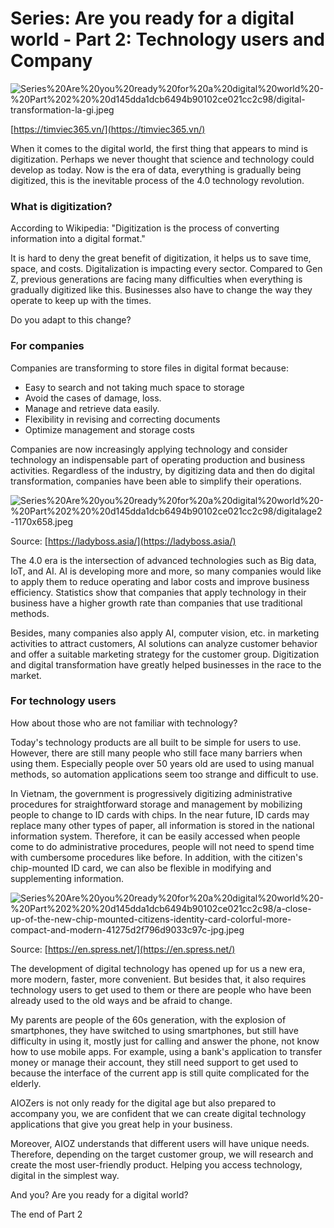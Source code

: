 # Series: Are you ready for a digital world - Part 2: Technology users and Company

![Series%20Are%20you%20ready%20for%20a%20digital%20world%20-%20Part%202%20%20d145dda1dcb6494b90102ce021cc2c98/digital-transformation-la-gi.jpeg](Series%20Are%20you%20ready%20for%20a%20digital%20world%20-%20Part%202%20%20d145dda1dcb6494b90102ce021cc2c98/digital-transformation-la-gi.jpeg)

[https://timviec365.vn/](https://timviec365.vn/)

When it comes to the digital world, the first thing that appears to mind is digitization. Perhaps we never thought that science and technology could develop as today. Now is the era of data, everything is gradually being digitized, this is the inevitable process of the 4.0 technology revolution.

### What is digitization?

 According to Wikipedia: "Digitization is the process of converting information into a digital format." 

It is hard to deny the great benefit of digitization, it helps us to save time, space, and costs. Digitalization is impacting every sector. Compared to Gen Z, previous generations are facing many difficulties when everything is gradually digitized like this. Businesses also have to change the way they operate to keep up with the times.

Do you adapt to this change?

### For companies

Companies are transforming to store files in digital format because:

- Easy to search and not taking much space to storage
- Avoid the cases of damage, loss.
- Manage and retrieve data easily.
- Flexibility in revising and correcting documents
- Optimize management and storage costs

Companies are now increasingly applying technology and consider technology an indispensable part of operating production and business activities. Regardless of the industry, by digitizing data and then do digital transformation, companies have been able to simplify their operations.

![Series%20Are%20you%20ready%20for%20a%20digital%20world%20-%20Part%202%20%20d145dda1dcb6494b90102ce021cc2c98/digitalage2-1170x658.jpeg](Series%20Are%20you%20ready%20for%20a%20digital%20world%20-%20Part%202%20%20d145dda1dcb6494b90102ce021cc2c98/digitalage2-1170x658.jpeg)

Source: [https://ladyboss.asia/](https://ladyboss.asia/)

The 4.0 era is the intersection of advanced technologies such as Big data, IoT, and AI. AI is developing more and more, so many companies would like to apply them to reduce operating and labor costs and improve business efficiency. Statistics show that companies that apply technology in their business have a higher growth rate than companies that use traditional methods.

Besides, many companies also apply AI, computer vision, etc. in marketing activities to attract customers, AI solutions can analyze customer behavior and offer a suitable marketing strategy for the customer group. Digitization and digital transformation have greatly helped businesses in the race to the market.

### For technology users

How about those who are not familiar with technology?

Today's technology products are all built to be simple for users to use. However, there are still many people who still face many barriers when using them. Especially people over 50 years old are used to using manual methods, so automation applications seem too strange and difficult to use.

In Vietnam, the government is progressively digitizing administrative procedures for straightforward storage and management by mobilizing people to change to ID cards with chips. In the near future, ID cards may replace many other types of paper, all information is stored in the national information system. Therefore, it can be easily accessed when people come to do administrative procedures, people will not need to spend time with cumbersome procedures like before. In addition, with the citizen's chip-mounted ID card, we can also be flexible in modifying and supplementing information.

![Series%20Are%20you%20ready%20for%20a%20digital%20world%20-%20Part%202%20%20d145dda1dcb6494b90102ce021cc2c98/a-close-up-of-the-new-chip-mounted-citizens-identity-card-colorful-more-compact-and-modern-41275d2f796d9033c97c-jpg.jpeg](Series%20Are%20you%20ready%20for%20a%20digital%20world%20-%20Part%202%20%20d145dda1dcb6494b90102ce021cc2c98/a-close-up-of-the-new-chip-mounted-citizens-identity-card-colorful-more-compact-and-modern-41275d2f796d9033c97c-jpg.jpeg)

Source: [https://en.spress.net/](https://en.spress.net/)

The development of digital technology has opened up for us a new era, more modern, faster, more convenient. But besides that, it also requires technology users to get used to them or there are people who have been already used to the old ways and be afraid to change.

My parents are people of the 60s generation, with the explosion of smartphones, they have switched to using smartphones, but still have difficulty in using it, mostly just for calling and answer the phone, not know how to use mobile apps. For example, using a bank's application to transfer money or manage their account, they still need support to get used to because the interface of the current app is still quite complicated for the elderly.

AIOZers is not only ready for the digital age but also prepared to accompany you, we are confident that we can create digital technology applications that give you great help in your business.

Moreover, AIOZ understands that different users will have unique needs. Therefore, depending on the target customer group, we will research and create the most user-friendly product. Helping you access technology, digital in the simplest way.

And you? Are you ready for a digital world?

The end of Part 2